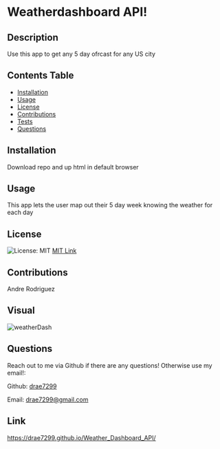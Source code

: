  
  # Weatherdashboard API!
  
  ## Description  
  Use this app to get any 5 day ofrcast for any US city
  
  ## Contents Table
  * [Installation](#installation)
  * [Usage](#usage)
  * [License](license)
  * [Contributions](contributions) 
  * [Tests](tests)
  * [Questions](questions) 

  ## Installation
  Download repo and up html in default browser

  ## Usage
  This app lets the user map out their 5 day week knowing the weather for each day

  ## License
  ![License: MIT](https://img.shields.io/badge/License-MIT-yellow.svg) [MIT Link](https://opensource.org/licenses/BSD-3-Clause)
 

  ## Contributions
  Andre Rodriguez
  
  ## Visual
  ![weatherDash](https://user-images.githubusercontent.com/77699769/123494600-6f3af680-d5ee-11eb-8e10-082a98dad393.PNG)
  

  ## Questions

  Reach out to me via Github if there are any questions! Otherwise use my email!:

  Github: [drae7299](https://www.github.com/)

  Email: drae7299@gmail.com
  



## Link

https://drae7299.github.io/Weather_Dashboard_API/